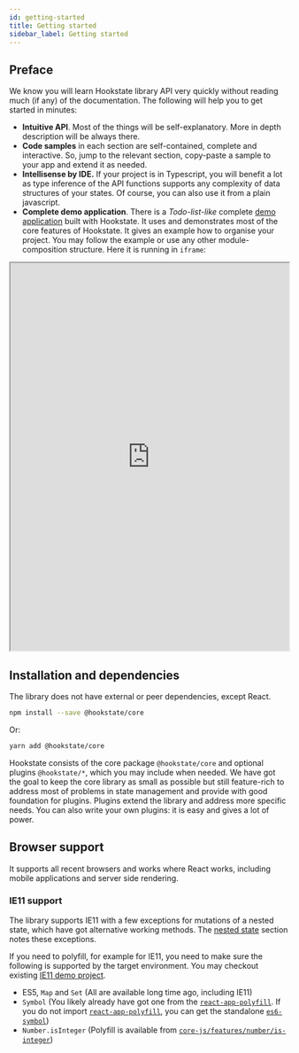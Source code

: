 ```yaml
---
id: getting-started
title: Getting started
sidebar_label: Getting started
---
```


## Preface

We know you will learn Hookstate library API very quickly without reading much (if any) of the documentation. The following will help you to get started in minutes:

* **Intuitive API**. Most of the things will be self-explanatory. More in depth description will be always there.
* **Code samples** in each section are self-contained, complete and interactive. So, jump to the relevant section, copy-paste a sample to your app and extend it as needed.
* **Intellisense by IDE.** If your project is in Typescript, you will benefit a lot as type inference of the API functions supports any complexity of data structures of your states. Of course, you can also use it from a plain javascript.
* **Complete demo application**. There is a *Todo-list-like* complete [demo application](https://github.com/avkonst/hookstate/tree/master/docs/demos/todolist) built with Hookstate. It uses and demonstrates most of the core features of Hookstate. It gives an example how to organise your project. You may follow the example or use any other module-composition structure. Here it is running in `iframe`:

<iframe src="https://hookstate.js.org/demo-todolist" width="100%" height="700px"></iframe>

## Installation and dependencies

The library does not have external or peer dependencies, except React.

```bash
npm install --save @hookstate/core
```

Or:

```bash
yarn add @hookstate/core
```

Hookstate consists of the core package `@hookstate/core` and optional plugins `@hookstate/*`, which you may include when needed. We have got the goal to keep the core library as small as possible but still feature-rich to address most of problems in state management and provide with good foundation for plugins. Plugins extend the library and address more specific needs. You can also write your own plugins: it is easy and gives a lot of power.

## Browser support

It supports all recent browsers and works where React works, including mobile applications and server side rendering.

### IE11 support

The library supports IE11 with a few exceptions for mutations of a nested state, which have got alternative working methods.
The [nested state](./nested-state) section notes these exceptions.

If you need to polyfill, for example for IE11, you need to make sure the following is supported by the target environment. You may checkout existing [IE11 demo project](https://github.com/avkonst/hookstate/tree/master/docs/demos/ie11).
- ES5, `Map` and `Set` (All are available long time ago, including IE11)
- `Symbol` (You likely already have got one from the [`react-app-polyfill`](https://www.npmjs.com/package/react-app-polyfill). If you do not import [`react-app-polyfill`](https://www.npmjs.com/package/react-app-polyfill), you can get the standalone [`es6-symbol`](https://www.npmjs.com/package/es6-symbol))
- `Number.isInteger` (Polyfill is available from [`core-js/features/number/is-integer`](https://www.npmjs.com/package/core-js))
